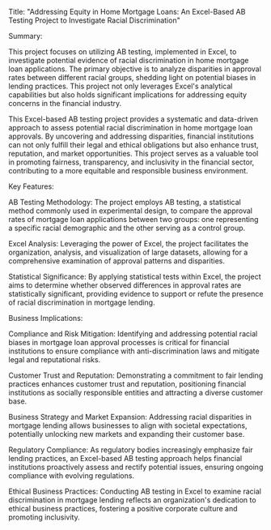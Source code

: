 Title: "Addressing Equity in Home Mortgage Loans: An Excel-Based AB Testing Project to Investigate Racial Discrimination"

Summary:

This project focuses on utilizing AB testing, implemented in Excel, to investigate potential evidence of racial discrimination in home mortgage loan applications. The primary objective is to analyze disparities in approval rates between different racial groups, shedding light on potential biases in lending practices. This project not only leverages Excel's analytical capabilities but also holds significant implications for addressing equity concerns in the financial industry.

This Excel-based AB testing project provides a systematic and data-driven approach to assess potential racial discrimination in home mortgage loan approvals. By uncovering and addressing disparities, financial institutions can not only fulfill their legal and ethical obligations but also enhance trust, reputation, and market opportunities. This project serves as a valuable tool in promoting fairness, transparency, and inclusivity in the financial sector, contributing to a more equitable and responsible business environment.

Key Features:

AB Testing Methodology: The project employs AB testing, a statistical method commonly used in experimental design, to compare the approval rates of mortgage loan applications between two groups: one representing a specific racial demographic and the other serving as a control group.

Excel Analysis: Leveraging the power of Excel, the project facilitates the organization, analysis, and visualization of large datasets, allowing for a comprehensive examination of approval patterns and disparities.

Statistical Significance: By applying statistical tests within Excel, the project aims to determine whether observed differences in approval rates are statistically significant, providing evidence to support or refute the presence of racial discrimination in mortgage lending.

Business Implications:

Compliance and Risk Mitigation: Identifying and addressing potential racial biases in mortgage loan approval processes is critical for financial institutions to ensure compliance with anti-discrimination laws and mitigate legal and reputational risks.

Customer Trust and Reputation: Demonstrating a commitment to fair lending practices enhances customer trust and reputation, positioning financial institutions as socially responsible entities and attracting a diverse customer base.

Business Strategy and Market Expansion: Addressing racial disparities in mortgage lending allows businesses to align with societal expectations, potentially unlocking new markets and expanding their customer base.

Regulatory Compliance: As regulatory bodies increasingly emphasize fair lending practices, an Excel-based AB testing approach helps financial institutions proactively assess and rectify potential issues, ensuring ongoing compliance with evolving regulations.

Ethical Business Practices: Conducting AB testing in Excel to examine racial discrimination in mortgage lending reflects an organization's dedication to ethical business practices, fostering a positive corporate culture and promoting inclusivity.
